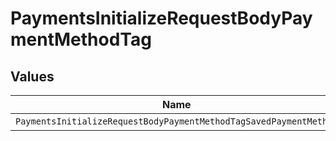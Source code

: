 # PaymentsInitializeRequestBodyPaymentMethodTag


## Values

| Name                                                              | Value                                                             |
| ----------------------------------------------------------------- | ----------------------------------------------------------------- |
| `PaymentsInitializeRequestBodyPaymentMethodTagSavedPaymentMethod` | saved_payment_method                                              |